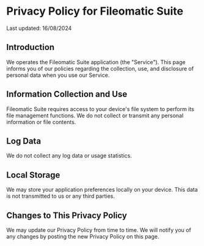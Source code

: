 # Privacy Policy for Fileomatic Suite

Last updated: 16/08/2024

## Introduction

We operates the Fileomatic Suite application (the "Service"). This page informs you of our policies regarding the collection, use, and disclosure of personal data when you use our Service.

## Information Collection and Use

Fileomatic Suite requires access to your device's file system to perform its file management functions. We do not collect or transmit any personal information or file contents.

## Log Data

We do not collect any log data or usage statistics.

## Local Storage

We may store your application preferences locally on your device. This data is not transmitted to us or any third parties.

## Changes to This Privacy Policy

We may update our Privacy Policy from time to time. We will notify you of any changes by posting the new Privacy Policy on this page.
